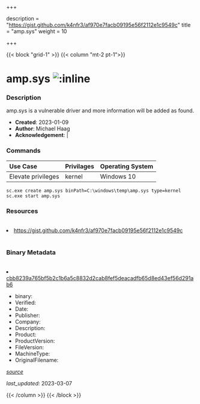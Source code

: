 +++

description = "https://gist.github.com/k4nfr3/af970e7facb09195e56f2112e1c9549c"
title = "amp.sys"
weight = 10

+++


{{< block "grid-1" >}}
{{< column "mt-2 pt-1">}}




# amp.sys ![:inline](/images/twitter_verified.png) 



### Description


amp.sys is a vulnerable driver and more information will be added as found.


- **Created**: 2023-01-09
- **Author**: Michael Haag
- **Acknowledgement**:  | [](https://twitter.com/)

### Commands

| Use Case | Privilages | Operating System | 
|:---- | ---- | ---- |
| Elevate privileges | kernel | Windows 10 |

```
sc.exe create amp.sys binPath=C:\windows\temp\amp.sys type=kernel
sc.exe start amp.sys
```

### Resources
<br>


<li><a href=" https://gist.github.com/k4nfr3/af970e7facb09195e56f2112e1c9549c"> https://gist.github.com/k4nfr3/af970e7facb09195e56f2112e1c9549c</a></li>


<br>


### Binary Metadata
<br>



<li><a href="https://www.virustotal.com/gui/file/cbb8239a765bf5b2c1b6a5c8832d2cab8fef5deacadfb65d8ed43ef56d291ab6">cbb8239a765bf5b2c1b6a5c8832d2cab8fef5deacadfb65d8ed43ef56d291ab6</a></li>



- binary: 
- Verified: 
- Date: 
- Publisher: 
- Company: 
- Description: 
- Product: 
- ProductVersion: 
- FileVersion: 
- MachineType: 
- OriginalFilename: 

[*source*](https://github.com/magicsword-io/LOLDrivers/tree/main/yaml/amp.sys.yml)

*last_updated:* 2023-03-07


{{< /column >}}
{{< /block >}}
